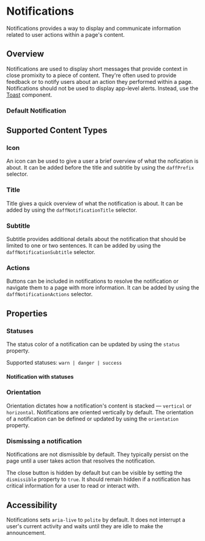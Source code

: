# Notifications
Notifications provides a way to display and communicate information related to user actions within a page's content.

## Overview
Notifications are used to display short messages that provide context in close promixity to a piece of content. They're often used to provide feedback or to notify users about an action they performed within a page. Notifications should not be used to display app-level alerts. Instead, use the [Toast](/libs/design/toast/README.md) component.

### Default Notification
<design-land-example-viewer-container example="default-notification"></design-land-example-viewer-container>

## Supported Content Types

### Icon
An icon can be used to give a user a brief overview of what the nofication is about. It can be added before the title and subtitle by using the <code>daffPrefix</code> selector.

### Title
Title gives a quick overview of what the notification is about. It can be added by using the `daffNotificationTitle` selector.

### Subtitle
Subtitle provides additional details about the notification that should be limited to one or two sentences. It can be added by using the `daffNotificationSubtitle` selector.

### Actions
Buttons can be included in notifications to resolve the notification or navigate them to a page with more information. It can be added by using the `daffNotificationActions` selector.

## Properties

### Statuses
The status color of a notification can be updated by using the `status` property.

Supported statuses: `warn | danger | success`

#### Notification with statuses
<design-land-example-viewer-container example="notification-status"></design-land-example-viewer-container>

### Orientation
Orientation dictates how a notification's content is stacked — `vertical` or `horizontal`. Notifications are oriented vertically by default. The orientation of a notification can be defined or updated by using the `orientation` property.

<design-land-example-viewer-container example="notification-orientations"></design-land-example-viewer-container>

### Dismissing a notification
Notifications are not dismissible by default. They typically persist on the page until a user takes action that resolves the notification.

The close button is hidden by default but can be visible by setting the `dismissible` property to `true`. It should remain hidden if a notification has critical information for a user to read or interact with.

<design-land-example-viewer-container example="dismissible-notification"></design-land-example-viewer-container>

## Accessibility
Notifications sets `aria-live` to `polite` by default. It does not interrupt a user's current activity and waits until they are idle to make the announcement.